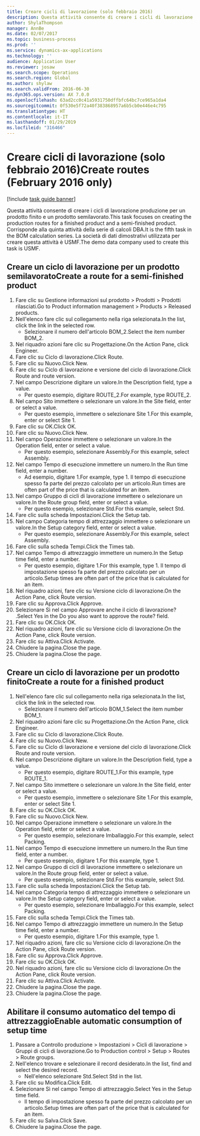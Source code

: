 ```yaml
---
title: Creare cicli di lavorazione (solo febbraio 2016)
description: Questa attività consente di creare i cicli di lavorazione produzione per un prodotto finito e un prodotto semilavorato.
author: ShylaThompson
manager: AnnBe
ms.date: 02/07/2017
ms.topic: business-process
ms.prod: ''
ms.service: dynamics-ax-applications
ms.technology: ''
audience: Application User
ms.reviewer: josaw
ms.search.scope: Operations
ms.search.region: Global
ms.author: shylaw
ms.search.validFrom: 2016-06-30
ms.dyn365.ops.version: AX 7.0.0
ms.openlocfilehash: 63ad2cc0c41a5931750dffbfc64bc7ce965a1da4
ms.sourcegitcommit: 0f530e5f72a40f383868957a6b5cb0e446e4c795
ms.translationtype: HT
ms.contentlocale: it-IT
ms.lasthandoff: 01/29/2019
ms.locfileid: "316466"
---
```

# <a name="create-routes-february-2016-only"></a><span data-ttu-id="a8663-103">Creare cicli di lavorazione (solo febbraio 2016)</span><span class="sxs-lookup"><span data-stu-id="a8663-103">Create routes (February 2016 only)</span></span>

[!include [task guide banner](../../includes/task-guide-banner.md)]

<span data-ttu-id="a8663-104">Questa attività consente di creare i cicli di lavorazione produzione per un prodotto finito e un prodotto semilavorato.</span><span class="sxs-lookup"><span data-stu-id="a8663-104">This task focuses on creating the production routes for a finished product and a semi-finished product.</span></span> <span data-ttu-id="a8663-105">Corrisponde alla quinta attività della serie di calcoli DBA.</span><span class="sxs-lookup"><span data-stu-id="a8663-105">It is the fifth task in the BOM calculation series.</span></span> <span data-ttu-id="a8663-106">La società di dati dimostrativi utilizzata per creare questa attività è USMF.</span><span class="sxs-lookup"><span data-stu-id="a8663-106">The demo data company used to create this task is USMF.</span></span>


## <a name="create-a-route-for-a-semi-finished-product"></a><span data-ttu-id="a8663-107">Creare un ciclo di lavorazione per un prodotto semilavorato</span><span class="sxs-lookup"><span data-stu-id="a8663-107">Create a route for a semi-finished product</span></span>
1. <span data-ttu-id="a8663-108">Fare clic su Gestione informazioni sul prodotto > Prodotti > Prodotti rilasciati.</span><span class="sxs-lookup"><span data-stu-id="a8663-108">Go to Product information management > Products > Released products.</span></span>
2. <span data-ttu-id="a8663-109">Nell'elenco fare clic sul collegamento nella riga selezionata.</span><span class="sxs-lookup"><span data-stu-id="a8663-109">In the list, click the link in the selected row.</span></span>
    * <span data-ttu-id="a8663-110">Selezionare il numero dell'articolo BOM_2.</span><span class="sxs-lookup"><span data-stu-id="a8663-110">Select the item number BOM_2.</span></span>  
3. <span data-ttu-id="a8663-111">Nel riquadro azioni fare clic su Progettazione.</span><span class="sxs-lookup"><span data-stu-id="a8663-111">On the Action Pane, click Engineer.</span></span>
4. <span data-ttu-id="a8663-112">Fare clic su Ciclo di lavorazione.</span><span class="sxs-lookup"><span data-stu-id="a8663-112">Click Route.</span></span>
5. <span data-ttu-id="a8663-113">Fare clic su Nuovo.</span><span class="sxs-lookup"><span data-stu-id="a8663-113">Click New.</span></span>
6. <span data-ttu-id="a8663-114">Fare clic su Ciclo di lavorazione e versione del ciclo di lavorazione.</span><span class="sxs-lookup"><span data-stu-id="a8663-114">Click Route and route version.</span></span>
7. <span data-ttu-id="a8663-115">Nel campo Descrizione digitare un valore.</span><span class="sxs-lookup"><span data-stu-id="a8663-115">In the Description field, type a value.</span></span>
    * <span data-ttu-id="a8663-116">Per questo esempio, digitare ROUTE_2.</span><span class="sxs-lookup"><span data-stu-id="a8663-116">For example, type ROUTE_2.</span></span>  
8. <span data-ttu-id="a8663-117">Nel campo Sito immettere o selezionare un valore.</span><span class="sxs-lookup"><span data-stu-id="a8663-117">In the Site field, enter or select a value.</span></span>
    * <span data-ttu-id="a8663-118">Per questo esempio, immettere o selezionare Site 1.</span><span class="sxs-lookup"><span data-stu-id="a8663-118">For this example, enter or select Site 1.</span></span>  
9. <span data-ttu-id="a8663-119">Fare clic su OK.</span><span class="sxs-lookup"><span data-stu-id="a8663-119">Click OK.</span></span>
10. <span data-ttu-id="a8663-120">Fare clic su Nuovo.</span><span class="sxs-lookup"><span data-stu-id="a8663-120">Click New.</span></span>
11. <span data-ttu-id="a8663-121">Nel campo Operazione immettere o selezionare un valore.</span><span class="sxs-lookup"><span data-stu-id="a8663-121">In the Operation field, enter or select a value.</span></span>
    * <span data-ttu-id="a8663-122">Per questo esempio, selezionare Assembly.</span><span class="sxs-lookup"><span data-stu-id="a8663-122">For this example, select Assembly.</span></span>  
12. <span data-ttu-id="a8663-123">Nel campo Tempo di esecuzione immettere un numero.</span><span class="sxs-lookup"><span data-stu-id="a8663-123">In the Run time field, enter a number.</span></span>
    * <span data-ttu-id="a8663-124">Ad esempio, digitare 1.</span><span class="sxs-lookup"><span data-stu-id="a8663-124">For example, type 1.</span></span> <span data-ttu-id="a8663-125">Il tempo di esecuzione spesso fa parte del prezzo calcolato per un articolo.</span><span class="sxs-lookup"><span data-stu-id="a8663-125">Run times are often part of the price that is calculated for an item.</span></span>  
13. <span data-ttu-id="a8663-126">Nel campo Gruppo di cicli di lavorazione immettere o selezionare un valore.</span><span class="sxs-lookup"><span data-stu-id="a8663-126">In the Route group field, enter or select a value.</span></span>
    * <span data-ttu-id="a8663-127">Per questo esempio, selezionare Std.</span><span class="sxs-lookup"><span data-stu-id="a8663-127">For this example, select Std.</span></span>  
14. <span data-ttu-id="a8663-128">Fare clic sulla scheda Impostazioni.</span><span class="sxs-lookup"><span data-stu-id="a8663-128">Click the Setup tab.</span></span>
15. <span data-ttu-id="a8663-129">Nel campo Categoria tempo di attrezzaggio immettere o selezionare un valore.</span><span class="sxs-lookup"><span data-stu-id="a8663-129">In the Setup category field, enter or select a value.</span></span>
    * <span data-ttu-id="a8663-130">Per questo esempio, selezionare Assembly.</span><span class="sxs-lookup"><span data-stu-id="a8663-130">For this example, select Assembly.</span></span>  
16. <span data-ttu-id="a8663-131">Fare clic sulla scheda Tempi.</span><span class="sxs-lookup"><span data-stu-id="a8663-131">Click the Times tab.</span></span>
17. <span data-ttu-id="a8663-132">Nel campo Tempo di attrezzaggio immettere un numero.</span><span class="sxs-lookup"><span data-stu-id="a8663-132">In the Setup time field, enter a number.</span></span>
    * <span data-ttu-id="a8663-133">Per questo esempio, digitare 1.</span><span class="sxs-lookup"><span data-stu-id="a8663-133">For this example, type 1.</span></span> <span data-ttu-id="a8663-134">Il tempo di impostazione spesso fa parte del prezzo calcolato per un articolo.</span><span class="sxs-lookup"><span data-stu-id="a8663-134">Setup times are often part of the price that is calculated for an item.</span></span>  
18. <span data-ttu-id="a8663-135">Nel riquadro azioni, fare clic su Versione ciclo di lavorazione.</span><span class="sxs-lookup"><span data-stu-id="a8663-135">On the Action Pane, click Route version.</span></span>
19. <span data-ttu-id="a8663-136">Fare clic su Approva.</span><span class="sxs-lookup"><span data-stu-id="a8663-136">Click Approve.</span></span>
20. <span data-ttu-id="a8663-137">Selezionare Sì nel campo Approvare anche il ciclo di lavorazione? .</span><span class="sxs-lookup"><span data-stu-id="a8663-137">Select Yes in the Do you also want to approve the route? field.</span></span>
21. <span data-ttu-id="a8663-138">Fare clic su OK.</span><span class="sxs-lookup"><span data-stu-id="a8663-138">Click OK.</span></span>
22. <span data-ttu-id="a8663-139">Nel riquadro azioni, fare clic su Versione ciclo di lavorazione.</span><span class="sxs-lookup"><span data-stu-id="a8663-139">On the Action Pane, click Route version.</span></span>
23. <span data-ttu-id="a8663-140">Fare clic su Attiva.</span><span class="sxs-lookup"><span data-stu-id="a8663-140">Click Activate.</span></span>
24. <span data-ttu-id="a8663-141">Chiudere la pagina.</span><span class="sxs-lookup"><span data-stu-id="a8663-141">Close the page.</span></span>
25. <span data-ttu-id="a8663-142">Chiudere la pagina.</span><span class="sxs-lookup"><span data-stu-id="a8663-142">Close the page.</span></span>

## <a name="create-a-route-for-a-finished-product"></a><span data-ttu-id="a8663-143">Creare un ciclo di lavorazione per un prodotto finito</span><span class="sxs-lookup"><span data-stu-id="a8663-143">Create a route for a finished product</span></span>
1. <span data-ttu-id="a8663-144">Nell'elenco fare clic sul collegamento nella riga selezionata.</span><span class="sxs-lookup"><span data-stu-id="a8663-144">In the list, click the link in the selected row.</span></span>
    * <span data-ttu-id="a8663-145">Selezionare il numero dell'articolo BOM_1.</span><span class="sxs-lookup"><span data-stu-id="a8663-145">Select the item number BOM_1.</span></span>  
2. <span data-ttu-id="a8663-146">Nel riquadro azioni fare clic su Progettazione.</span><span class="sxs-lookup"><span data-stu-id="a8663-146">On the Action Pane, click Engineer.</span></span>
3. <span data-ttu-id="a8663-147">Fare clic su Ciclo di lavorazione.</span><span class="sxs-lookup"><span data-stu-id="a8663-147">Click Route.</span></span>
4. <span data-ttu-id="a8663-148">Fare clic su Nuovo.</span><span class="sxs-lookup"><span data-stu-id="a8663-148">Click New.</span></span>
5. <span data-ttu-id="a8663-149">Fare clic su Ciclo di lavorazione e versione del ciclo di lavorazione.</span><span class="sxs-lookup"><span data-stu-id="a8663-149">Click Route and route version.</span></span>
6. <span data-ttu-id="a8663-150">Nel campo Descrizione digitare un valore.</span><span class="sxs-lookup"><span data-stu-id="a8663-150">In the Description field, type a value.</span></span>
    * <span data-ttu-id="a8663-151">Per questo esempio, digitare ROUTE_1.</span><span class="sxs-lookup"><span data-stu-id="a8663-151">For this example, type ROUTE_1.</span></span>  
7. <span data-ttu-id="a8663-152">Nel campo Sito immettere o selezionare un valore.</span><span class="sxs-lookup"><span data-stu-id="a8663-152">In the Site field, enter or select a value.</span></span>
    * <span data-ttu-id="a8663-153">Per questo esempio, immettere o selezionare Site 1.</span><span class="sxs-lookup"><span data-stu-id="a8663-153">For this example, enter or select Site 1.</span></span>  
8. <span data-ttu-id="a8663-154">Fare clic su OK.</span><span class="sxs-lookup"><span data-stu-id="a8663-154">Click OK.</span></span>
9. <span data-ttu-id="a8663-155">Fare clic su Nuovo.</span><span class="sxs-lookup"><span data-stu-id="a8663-155">Click New.</span></span>
10. <span data-ttu-id="a8663-156">Nel campo Operazione immettere o selezionare un valore.</span><span class="sxs-lookup"><span data-stu-id="a8663-156">In the Operation field, enter or select a value.</span></span>
    * <span data-ttu-id="a8663-157">Per questo esempio, selezionare Imballaggio.</span><span class="sxs-lookup"><span data-stu-id="a8663-157">For this example, select Packing.</span></span>  
11. <span data-ttu-id="a8663-158">Nel campo Tempo di esecuzione immettere un numero.</span><span class="sxs-lookup"><span data-stu-id="a8663-158">In the Run time field, enter a number.</span></span>
    * <span data-ttu-id="a8663-159">Per questo esempio, digitare 1.</span><span class="sxs-lookup"><span data-stu-id="a8663-159">For this example, type 1.</span></span>  
12. <span data-ttu-id="a8663-160">Nel campo Gruppo di cicli di lavorazione immettere o selezionare un valore.</span><span class="sxs-lookup"><span data-stu-id="a8663-160">In the Route group field, enter or select a value.</span></span>
    * <span data-ttu-id="a8663-161">Per questo esempio, selezionare Std.</span><span class="sxs-lookup"><span data-stu-id="a8663-161">For this example, select Std.</span></span>  
13. <span data-ttu-id="a8663-162">Fare clic sulla scheda Impostazioni.</span><span class="sxs-lookup"><span data-stu-id="a8663-162">Click the Setup tab.</span></span>
14. <span data-ttu-id="a8663-163">Nel campo Categoria tempo di attrezzaggio immettere o selezionare un valore.</span><span class="sxs-lookup"><span data-stu-id="a8663-163">In the Setup category field, enter or select a value.</span></span>
    * <span data-ttu-id="a8663-164">Per questo esempio, selezionare Imballaggio.</span><span class="sxs-lookup"><span data-stu-id="a8663-164">For this example, select Packing.</span></span>  
15. <span data-ttu-id="a8663-165">Fare clic sulla scheda Tempi.</span><span class="sxs-lookup"><span data-stu-id="a8663-165">Click the Times tab.</span></span>
16. <span data-ttu-id="a8663-166">Nel campo Tempo di attrezzaggio immettere un numero.</span><span class="sxs-lookup"><span data-stu-id="a8663-166">In the Setup time field, enter a number.</span></span>
    * <span data-ttu-id="a8663-167">Per questo esempio, digitare 1.</span><span class="sxs-lookup"><span data-stu-id="a8663-167">For this example, type 1.</span></span>  
17. <span data-ttu-id="a8663-168">Nel riquadro azioni, fare clic su Versione ciclo di lavorazione.</span><span class="sxs-lookup"><span data-stu-id="a8663-168">On the Action Pane, click Route version.</span></span>
18. <span data-ttu-id="a8663-169">Fare clic su Approva.</span><span class="sxs-lookup"><span data-stu-id="a8663-169">Click Approve.</span></span>
19. <span data-ttu-id="a8663-170">Fare clic su OK.</span><span class="sxs-lookup"><span data-stu-id="a8663-170">Click OK.</span></span>
20. <span data-ttu-id="a8663-171">Nel riquadro azioni, fare clic su Versione ciclo di lavorazione.</span><span class="sxs-lookup"><span data-stu-id="a8663-171">On the Action Pane, click Route version.</span></span>
21. <span data-ttu-id="a8663-172">Fare clic su Attiva.</span><span class="sxs-lookup"><span data-stu-id="a8663-172">Click Activate.</span></span>
22. <span data-ttu-id="a8663-173">Chiudere la pagina.</span><span class="sxs-lookup"><span data-stu-id="a8663-173">Close the page.</span></span>
23. <span data-ttu-id="a8663-174">Chiudere la pagina.</span><span class="sxs-lookup"><span data-stu-id="a8663-174">Close the page.</span></span>

## <a name="enable-automatic-consumption-of-setup-time"></a><span data-ttu-id="a8663-175">Abilitare il consumo automatico del tempo di attrezzaggio</span><span class="sxs-lookup"><span data-stu-id="a8663-175">Enable automatic consumption of setup time</span></span>
1. <span data-ttu-id="a8663-176">Passare a Controllo produzione > Impostazioni > Cicli di lavorazione > Gruppi di cicli di lavorazione.</span><span class="sxs-lookup"><span data-stu-id="a8663-176">Go to Production control > Setup > Routes > Route groups.</span></span>
2. <span data-ttu-id="a8663-177">Nell'elenco trovare e selezionare il record desiderato.</span><span class="sxs-lookup"><span data-stu-id="a8663-177">In the list, find and select the desired record.</span></span>
    * <span data-ttu-id="a8663-178">Nell'elenco selezionare Std.</span><span class="sxs-lookup"><span data-stu-id="a8663-178">Select Std in the list.</span></span>  
3. <span data-ttu-id="a8663-179">Fare clic su Modifica.</span><span class="sxs-lookup"><span data-stu-id="a8663-179">Click Edit.</span></span>
4. <span data-ttu-id="a8663-180">Selezionare Sì nel campo Tempo di attrezzaggio.</span><span class="sxs-lookup"><span data-stu-id="a8663-180">Select Yes in the Setup time field.</span></span>
    * <span data-ttu-id="a8663-181">Il tempo di impostazione spesso fa parte del prezzo calcolato per un articolo.</span><span class="sxs-lookup"><span data-stu-id="a8663-181">Setup times are often part of the price that is calculated for an item.</span></span>  
5. <span data-ttu-id="a8663-182">Fare clic su Salva.</span><span class="sxs-lookup"><span data-stu-id="a8663-182">Click Save.</span></span>
6. <span data-ttu-id="a8663-183">Chiudere la pagina.</span><span class="sxs-lookup"><span data-stu-id="a8663-183">Close the page.</span></span>

